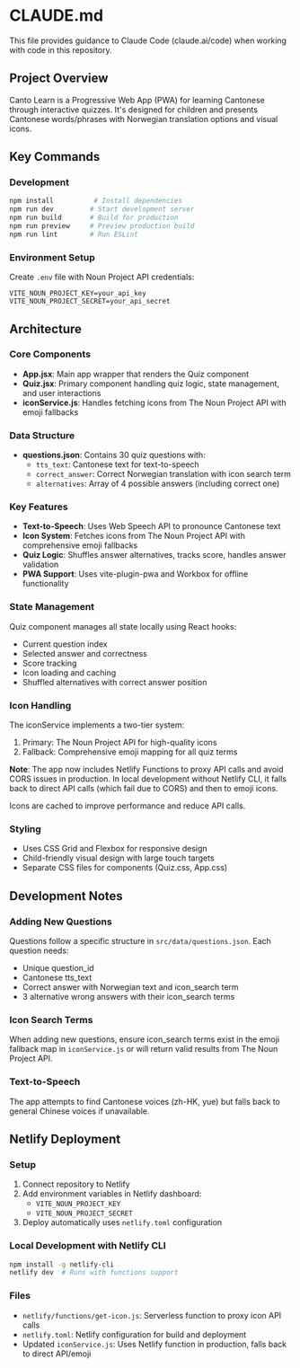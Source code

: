 # CLAUDE.md

This file provides guidance to Claude Code (claude.ai/code) when working with code in this repository.

## Project Overview

Canto Learn is a Progressive Web App (PWA) for learning Cantonese through interactive quizzes. It's designed for children and presents Cantonese words/phrases with Norwegian translation options and visual icons.

## Key Commands

### Development
```bash
npm install          # Install dependencies
npm run dev         # Start development server
npm run build       # Build for production
npm run preview     # Preview production build
npm run lint        # Run ESLint
```

### Environment Setup
Create `.env` file with Noun Project API credentials:
```
VITE_NOUN_PROJECT_KEY=your_api_key
VITE_NOUN_PROJECT_SECRET=your_api_secret
```

## Architecture

### Core Components
- **App.jsx**: Main app wrapper that renders the Quiz component
- **Quiz.jsx**: Primary component handling quiz logic, state management, and user interactions
- **iconService.js**: Handles fetching icons from The Noun Project API with emoji fallbacks

### Data Structure
- **questions.json**: Contains 30 quiz questions with:
  - `tts_text`: Cantonese text for text-to-speech
  - `correct_answer`: Correct Norwegian translation with icon search term
  - `alternatives`: Array of 4 possible answers (including correct one)

### Key Features
- **Text-to-Speech**: Uses Web Speech API to pronounce Cantonese text
- **Icon System**: Fetches icons from The Noun Project API with comprehensive emoji fallbacks
- **Quiz Logic**: Shuffles answer alternatives, tracks score, handles answer validation
- **PWA Support**: Uses vite-plugin-pwa and Workbox for offline functionality

### State Management
Quiz component manages all state locally using React hooks:
- Current question index
- Selected answer and correctness
- Score tracking
- Icon loading and caching
- Shuffled alternatives with correct answer position

### Icon Handling
The iconService implements a two-tier system:
1. Primary: The Noun Project API for high-quality icons
2. Fallback: Comprehensive emoji mapping for all quiz terms

**Note**: The app now includes Netlify Functions to proxy API calls and avoid CORS issues in production. In local development without Netlify CLI, it falls back to direct API calls (which fail due to CORS) and then to emoji icons.

Icons are cached to improve performance and reduce API calls.

### Styling
- Uses CSS Grid and Flexbox for responsive design
- Child-friendly visual design with large touch targets
- Separate CSS files for components (Quiz.css, App.css)

## Development Notes

### Adding New Questions
Questions follow a specific structure in `src/data/questions.json`. Each question needs:
- Unique question_id
- Cantonese tts_text
- Correct answer with Norwegian text and icon_search term
- 3 alternative wrong answers with their icon_search terms

### Icon Search Terms
When adding new questions, ensure icon_search terms exist in the emoji fallback map in `iconService.js` or will return valid results from The Noun Project API.

### Text-to-Speech
The app attempts to find Cantonese voices (zh-HK, yue) but falls back to general Chinese voices if unavailable.

## Netlify Deployment

### Setup
1. Connect repository to Netlify
2. Add environment variables in Netlify dashboard:
   - `VITE_NOUN_PROJECT_KEY`
   - `VITE_NOUN_PROJECT_SECRET`
3. Deploy automatically uses `netlify.toml` configuration

### Local Development with Netlify CLI
```bash
npm install -g netlify-cli
netlify dev  # Runs with functions support
```

### Files
- `netlify/functions/get-icon.js`: Serverless function to proxy icon API calls
- `netlify.toml`: Netlify configuration for build and deployment
- Updated `iconService.js`: Uses Netlify function in production, falls back to direct API/emoji